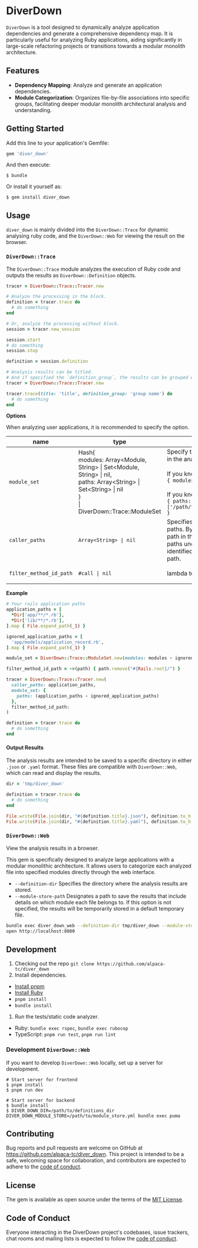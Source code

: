 # DiverDown

`DiverDown` is a tool designed to dynamically analyze application dependencies and generate a comprehensive dependency map. It is particularly useful for analyzing Ruby applications, aiding significantly in large-scale refactoring projects or transitions towards a modular monolith architecture.

## Features

- **Dependency Mapping**: Analyze and generate an application dependencies.
- **Module Categorization**: Organizes file-by-file associations into specific groups, facilitating deeper modular monolith architectural analysis and understanding.

## Getting Started

Add this line to your application's Gemfile:

```ruby
gem 'diver_down'
```

And then execute:

    $ bundle

Or install it yourself as:

    $ gem install diver_down

## Usage

`diver_down` is mainly divided into the `DiverDown::Trace` for dynamic analysing ruby code, and the `DiverDown::Web` for viewing the result on the browser.

### `DiverDown::Trace`

The `DiverDown::Trace` module analyzes the execution of Ruby code and outputs the results as `DiverDown::Definition` objects.

```ruby
tracer = DiverDown::Trace::Tracer.new

# Analyze the processing in the block.
definition = tracer.trace do
  # do something
end

# Or, analyze the processing without block.
session = tracer.new_session

session.start
# do something
session.stop

definition = session.definition
```

```ruby
# Analysis results can be titled.
# And if specified the `definition_group`, the results can be grouped when viewed in a browser.
tracer = DiverDown::Trace::Tracer.new

tracer.trace(title: 'title', definition_group: 'group name') do
  # do something
end
```

**Options**

When analyzing user applications, it is recommended to specify the option.

|name|type|description|example|default|
| --- | --- | --- | --- | --- |
| `module_set` | Hash{ <br>  modules: Array<Module, String> \| Set<Module, String> \| nil,<br>  paths: Array\<String> \| Set\<String> \| nil <br>}<br>\| DiverDown::Trace::ModuleSet | Specify the class/module to be included in the analysis results.<br><br>If you know the module name:<br>`{ modules: [ModA, ModB] }`<br><br>If you know module path:<br>`{ paths: ['/path/to/rails/app/models/mod_a.rb'] }` | `{ paths: Dir["app/**/*.rb"] }` | `nil`. All class/modul are target. |
| `caller_paths` | `Array<String> \| nil` | Specifies a list of allowed paths as caller paths. By specifying the user application path in this list of paths and excluding paths under the gem, the caller path is identified back to the user application path. | `Dir["app/**/*.rb"]` | `nil`. All paths are target. |
| `filter_method_id_path` | `#call \| nil` | lambda to convert the caller path. | `->(path) { path.remove(Rails.root) }` | `nil`. No conversion. |

**Example**

```ruby
# Your rails application paths
application_paths = [
  *Dir['app/**/*.rb'], 
  *Dir['lib/**/*.rb'],
].map { File.expand_path(_1) }

ignored_application_paths = [
  'app/models/application_record.rb',
].map { File.expand_path(_1) }

module_set = DiverDown::Trace::ModuleSet.new(modules: modules - ignored_modules)

filter_method_id_path = ->(path) { path.remove("#{Rails.root}/") }

tracer = DiverDown::Trace::Tracer.new(
  caller_paths: application_paths,
  module_set: {
    paths: (application_paths - ignored_application_paths)
  },
  filter_method_id_path:
)

definition = tracer.trace do
  # do something
end
```

#### Output Results

The analysis results are intended to be saved to a specific directory in either `.json` or `.yaml` format. These files are compatible with `DiverDown::Web`, which can read and display the results.

```ruby
dir = 'tmp/diver_down'

definition = tracer.trace do
  # do something
end

File.write(File.join(dir, "#{definition.title}.json"), definition.to_h.to_json)
File.write(File.join(dir, "#{definition.title}.yaml"), definition.to_h.to_yaml)
```

### `DiverDown::Web`

View the analysis results in a browser.

This gem is specifically designed to analyze large applications with a modular monolithic architecture. It allows users to categorize each analyzed file into specified modules directly through the web interface.

- `--definition-dir` Specifies the directory where the analysis results are stored.
- `--module-store-path` Designates a path to save the results that include details on which module each file belongs to. If this option is not specified, the results will be temporarily stored in a default temporary file.

```sh
bundle exec diver_down_web --definition-dir tmp/diver_down --module-store-path tmp/module_store.yml
open http://localhost:8080
```

## Development

1. Checking out the repo `git clone https://github.com/alpaca-tc/diver_down`
1. Install dependencies.
  - [Install pnpm](https://pnpm.io/installation)
  - [Install Ruby](https://www.ruby-lang.org/en/documentation/installation/)
  - `pnpm install`
  - `bundle install`
1. Run the tests/static code analyzer.
  - Ruby: `bundle exec rspec`, `bundle exec rubocop`
  - TypeScript: `pnpm run test`, `pnpm run lint`

### Development `DiverDown::Web`

If you want to develop `DiverDown::Web` locally, set up a server for development.

```
# Start server for frontend
$ pnpm install
$ pnpm run dev

# Start server for backend
$ bundle install
$ DIVER_DOWN_DIR=/path/to/definitions_dir DIVER_DOWN_MODULE_STORE=/path/to/module_store.yml bundle exec puma
```

## Contributing

Bug reports and pull requests are welcome on GitHub at https://github.com/alpaca-tc/diver_down. This project is intended to be a safe, welcoming space for collaboration, and contributors are expected to adhere to the [code of conduct](https://github.com/alpaca-tc/diver_down/blob/main/CODE_OF_CONDUCT.md).

## License

The gem is available as open source under the terms of the [MIT License](https://opensource.org/licenses/MIT).

## Code of Conduct

Everyone interacting in the DiverDown project's codebases, issue trackers, chat rooms and mailing lists is expected to follow the [code of conduct](https://github.com/alpaca-tc/diver_down/blob/main/CODE_OF_CONDUCT.md).
